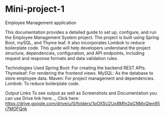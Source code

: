 # Mini-project-1

Employee Management application

This documentation provides a detailed guide to set up, configure, and run the Employee
Management System project. The project is built using Spring Boot, mySQL, and Thyme leaf. It
also incorporates Lombok to reduce boilerplate code. This guide will help developers understand the
project structure, dependencies, configuration, and API endpoints, including request and response
formats and data validation rules.

Technologies Used
Spring Boot: For creating the backend REST APIs.
Thymeleaf: For rendering the frontend views.
MySQL: As the database to store employee data.
Maven: For project management and dependencies.
Lombok: To reduce boilerplate code.

Output Links
To see output as well as Screenshots and Documentation you can use Drive link here...,
Click here: https://drive.google.com/drive/u/0/folders/1pOX5U2Ux8Mfn2pCNMxQIen95r7MOFQnk

